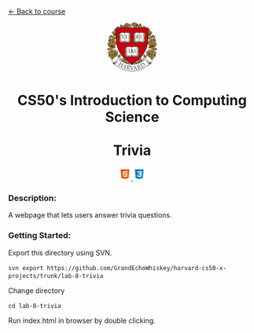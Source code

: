 [<- Back to course](../README.md)

<p align="center"><a href="https://cs50.harvard.edu/x/2022">
  <img src="https://github.com/GrandEchoWhiskey/grandechowhiskey/blob/main/icons/course/harvard100.png" /><br>
</a></p>
<h1 align="center">CS50's Introduction to Computing Science<br><br>Trivia</h1>

<p align="center"><a href="#">
  <img src="https://github.com/GrandEchoWhiskey/grandechowhiskey/blob/main/icons/programming/html.png" />
  <img src="https://github.com/GrandEchoWhiskey/grandechowhiskey/blob/main/icons/programming/css.png" />
</a></p>

### Description:
A webpage that lets users answer trivia questions.

### Getting Started:
Export this directory using SVN.
```
svn export https://github.com/GrandEchoWhiskey/harvard-cs50-x-projects/trunk/lab-8-trivia
```
Change directory
```
cd lab-8-trivia
```
Run index.html in browser by double clicking.

